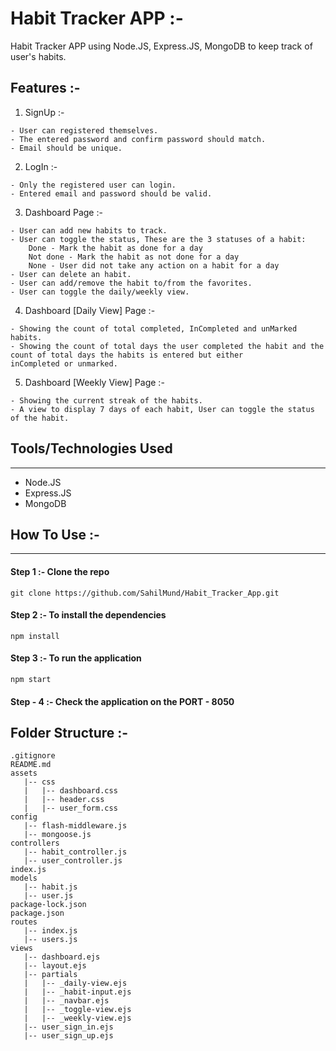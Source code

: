 # Habit Tracker APP :-

Habit Tracker APP using Node.JS, Express.JS, MongoDB to keep track of user's habits.

## Features :-
1. SignUp :-

```
- User can registered themselves.
- The entered password and confirm password should match.
- Email should be unique.
```

2. LogIn :-

```
- Only the registered user can login.
- Entered email and password should be valid.
```

3. Dashboard Page :-

```
- User can add new habits to track.
- User can toggle the status, These are the 3 statuses of a habit:
    Done - Mark the habit as done for a day
    Not done - Mark the habit as not done for a day
    None - User did not take any action on a habit for a day
- User can delete an habit.
- User can add/remove the habit to/from the favorites.
- User can toggle the daily/weekly view.
```

4. Dashboard [Daily View] Page :-

```
- Showing the count of total completed, InCompleted and unMarked habits.
- Showing the count of total days the user completed the habit and the count of total days the habits is entered but either             inCompleted or unmarked.
```

5. Dashboard [Weekly View] Page :-

```
- Showing the current streak of the habits.
- A view to display 7 days of each habit, User can toggle the status of the habit.
```



</ol><h2>Tools/Technologies Used</h2>
<hr>
<ul>
<li>Node.JS</li>
<li>Express.JS</li>
<li>MongoDB</li>
</ul>


## How To Use :-
<hr>

####    Step 1 :-  Clone the repo
 
 ```
git clone https://github.com/SahilMund/Habit_Tracker_App.git
 ```
####    Step 2 :- To install the dependencies

```
npm install
```

#### Step 3 :- To run the application
```
npm start
```

#### Step - 4 :- Check the application on the PORT - 8050



## Folder Structure :-

```
.gitignore
README.md
assets
   |-- css
   |   |-- dashboard.css
   |   |-- header.css
   |   |-- user_form.css
config
   |-- flash-middleware.js
   |-- mongoose.js
controllers
   |-- habit_controller.js
   |-- user_controller.js
index.js
models
   |-- habit.js
   |-- user.js
package-lock.json
package.json
routes
   |-- index.js
   |-- users.js
views
   |-- dashboard.ejs
   |-- layout.ejs
   |-- partials
   |   |-- _daily-view.ejs
   |   |-- _habit-input.ejs
   |   |-- _navbar.ejs
   |   |-- _toggle-view.ejs
   |   |-- _weekly-view.ejs
   |-- user_sign_in.ejs
   |-- user_sign_up.ejs
```
